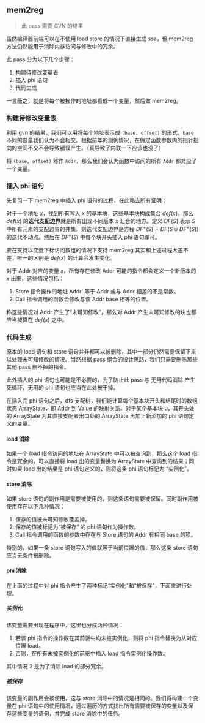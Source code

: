 ## mem2reg

> 此 pass 需要 GVN 的结果

虽然编译器前端可以在不使用 load store 的情况下直接生成 ssa，但 mem2reg 方法仍然能用于消除内存访问与修改中的冗余。

此 pass 分为以下几个步骤：

1. 构建待修改变量表
2. 插入 phi 语句
3. 代码生成

一言蔽之，就是将每个被操作的地址都看成一个变量，然后做 mem2reg。

### 构建待修改变量表

利用 gvn 的结果，我们可以用将每个地址表示成 `(base, offset)` 的形式，`base` 不同的变量我们认为不会相交。根据前年的测例情况，在假定函数参数内的指针指向的空间不交不会导致错误产生。（真导致了内联一下应该也没了）

将 `(base, offset)` 称作 `Addr`，那么我们会认为函数中访问的所有 `Addr` 都对应了一个变量。

### 插入 phi 语句

先复习一下 mem2reg 中插入 phi 语句的过程，在此略去所有证明：

对于一个地址 $x$，找到所有写入 $x$ 的基本块，这些基本块构成集合 $def(x)$。那么 $def(x)$ 的**迭代支配边界**就是所有出现不同版本 $x$ 汇合的地方。定义 $DF(S)$ 表示 $S$ 中所有元素的支配边界的并集，则迭代支配边界是方程 $DF^{+}(S) = DF(S\cup DF^{+}(S))$ 的迭代不动点。然后在 $DF^{+}(S)$ 中每个块开头插入 phi 语句即可。

要在支持以变量下标访问数组的情况下支持 mem2reg 其实和上述过程大差不差，唯一的区别是 $def(x)$ 的计算会发生变化。

对于 Addr 对应的变量 $x$，所有存在修改 Addr 可能的指令都会定义一个新版本的 $x$ 出来，这些情况包括：

1. Store 指令操作的地址 Addr' 等于 Addr 或与 Addr 相差的不是常数。
2. Call 指令调用的函数会修改与该 Addr base 相等的位置。

称这些情况对 Addr 产生了“未可知修改”，那么对 Addr 产生未可知修改的块也都应当被算在 $def(x)$ 之中。

### 代码生成

原本的 load 语句和 store 语句并非都可以被删除，其中一部分仍然需要保留下来以处理未可知修改的情况。当然根据 pass 组合的设计思路，我们只需要删除那些其他 pass 删不掉的指令。

此外插入的 phi 语句也可能是不必要的，为了防止此 pass 与 无用代码消除 产生死循环，无用的 phi 语句也应当在此处被干掉。

在插入完 phi 语句之后，dfs 支配树，我们能计算每个基本块开头和结尾时的数组状态 ArrayState，即 Addr 到 Value 的映射关系。对于某个基本块 u，其开头处的 ArrayState 为其直接支配者出口处的 ArrayState 再加上新添加的 phi 语句定义的变量。

#### load 消除

如果一个 load 指令访问的地址在 ArrayState 中可以被查询到，那么这个 load 指令是冗余的，可以直接将 load 出的变量替换为 ArrayState 中查询到的结果；同时如果 load 出的结果是 phi 语句定义的，则将这条 phi 语句标记为 “实例化”。

#### store 消除

如果 store 语句的副作用是需要被使用的，则这条语句需要被保留。同时副作用被使用存在以下几种情况：

1. 保存的值被未可知修改覆盖掉。
2. 保存的值被标记为“被保存” 的 phi 语句作为操作数。
3. Call 指令调用的函数的参数中存在与 Store 语句的 Addr 有相同 base 的项。

特别的，如果一条 store 语句写入的值就等于当前位置的值，那么这条 store 语句应当无条件被删除。

#### phi 消除

在上面的过程中对 phi 指令产生了两种标记“实例化”和“被保存”，下面来进行处理。

##### 实例化

该变量需要出现在程序中，这里也分成两种情况：

1. 若该 phi 指令的操作数在其前驱中均未被实例化，则将 phi 指令替换为从对应位置 load。
2. 否则，在所有未被实例化的前驱中插入 load 指令实例化操作数。

其中情况 2 是为了消除 load 的部分冗余。

##### 被保存

该变量的副作用会被使用，这与 store 消除中的情况是相同的。我们将构建一个变量在 phi 语句中的使用情况，通过遍历的方式找出所有需要被保存的变量以及保存这些变量的语句，并完成 store 消除中的任务。
